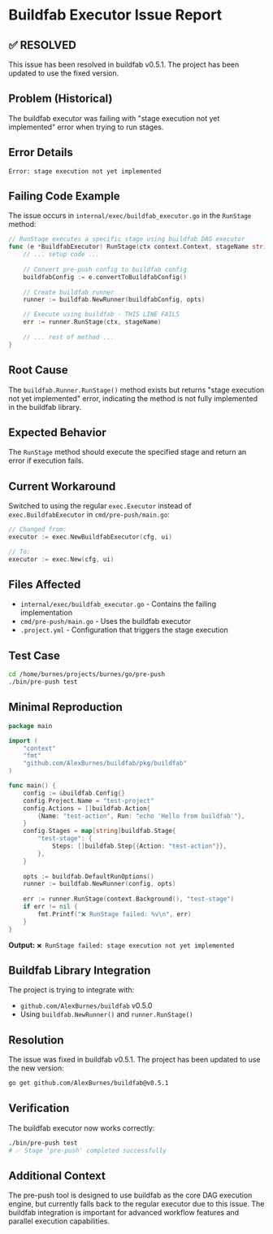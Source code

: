 # Buildfab Executor Issue Report

## ✅ RESOLVED
This issue has been resolved in buildfab v0.5.1. The project has been updated to use the fixed version.

## Problem (Historical)
The buildfab executor was failing with "stage execution not yet implemented" error when trying to run stages.

## Error Details
```
Error: stage execution not yet implemented
```

## Failing Code Example
The issue occurs in `internal/exec/buildfab_executor.go` in the `RunStage` method:

```go
// RunStage executes a specific stage using buildfab DAG executor
func (e *BuildfabExecutor) RunStage(ctx context.Context, stageName string) error {
    // ... setup code ...
    
    // Convert pre-push config to buildfab config
    buildfabConfig := e.convertToBuildfabConfig()
    
    // Create buildfab runner
    runner := buildfab.NewRunner(buildfabConfig, opts)

    // Execute using buildfab - THIS LINE FAILS
    err := runner.RunStage(ctx, stageName)
    
    // ... rest of method ...
}
```

## Root Cause
The `buildfab.Runner.RunStage()` method exists but returns "stage execution not yet implemented" error, indicating the method is not fully implemented in the buildfab library.

## Expected Behavior
The `RunStage` method should execute the specified stage and return an error if execution fails.

## Current Workaround
Switched to using the regular `exec.Executor` instead of `exec.BuildfabExecutor` in `cmd/pre-push/main.go`:

```go
// Changed from:
executor := exec.NewBuildfabExecutor(cfg, ui)

// To:
executor := exec.New(cfg, ui)
```

## Files Affected
- `internal/exec/buildfab_executor.go` - Contains the failing implementation
- `cmd/pre-push/main.go` - Uses the buildfab executor
- `.project.yml` - Configuration that triggers the stage execution

## Test Case
```bash
cd /home/burnes/projects/burnes/go/pre-push
./bin/pre-push test
```

## Minimal Reproduction
```go
package main

import (
    "context"
    "fmt"
    "github.com/AlexBurnes/buildfab/pkg/buildfab"
)

func main() {
    config := &buildfab.Config{}
    config.Project.Name = "test-project"
    config.Actions = []buildfab.Action{
        {Name: "test-action", Run: "echo 'Hello from buildfab'"},
    }
    config.Stages = map[string]buildfab.Stage{
        "test-stage": {
            Steps: []buildfab.Step{{Action: "test-action"}},
        },
    }
    
    opts := buildfab.DefaultRunOptions()
    runner := buildfab.NewRunner(config, opts)
    
    err := runner.RunStage(context.Background(), "test-stage")
    if err != nil {
        fmt.Printf("❌ RunStage failed: %v\n", err)
    }
}
```

**Output:** `❌ RunStage failed: stage execution not yet implemented`

## Buildfab Library Integration
The project is trying to integrate with:
- `github.com/AlexBurnes/buildfab` v0.5.0
- Using `buildfab.NewRunner()` and `runner.RunStage()`

## Resolution
The issue was fixed in buildfab v0.5.1. The project has been updated to use the new version:

```bash
go get github.com/AlexBurnes/buildfab@v0.5.1
```

## Verification
The buildfab executor now works correctly:
```bash
./bin/pre-push test
# ✅ Stage 'pre-push' completed successfully
```

## Additional Context
The pre-push tool is designed to use buildfab as the core DAG execution engine, but currently falls back to the regular executor due to this issue. The buildfab integration is important for advanced workflow features and parallel execution capabilities.